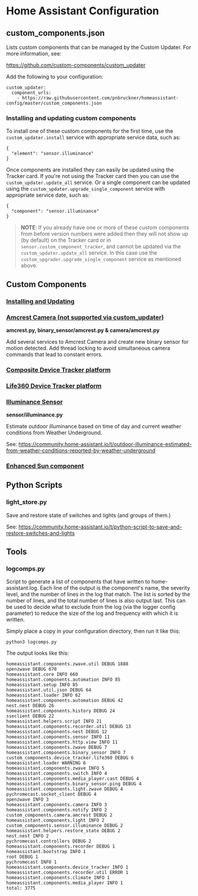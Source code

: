 # Home Assistant Configuration
## custom_components.json
Lists custom components that can be managed by the Custom Updater. For more information, see:

https://github.com/custom-components/custom_updater

Add the following to your configuration:
```
custom_updater:
  component_urls:
    - https://raw.githubusercontent.com/pnbruckner/homeassistant-config/master/custom_components.json
```
### Installing and updating custom components
To install one of these custom components for the first time, use the `custom_updater.install` service with appropriate service data, such as:
```
{
  "element": "sensor.illuminance"
}
```
Once components are installed they can easily be updated using the Tracker card. If you're not using the Tracker card then you can use the `custom_updater.update_all` service. Or a single component can be updated using the `custom_updater.upgrade_single_component` service with appropriate service date, such as:
```
{
  "component": "sensor.illuminance"
}
```
> __NOTE__: If you already have one or more of these custom components from before version numbers were added then they will not show up (by default) on the Tracker card or in `sensor.custom_component_tracker`, and cannot be updated via the `custom_updater.update_all` service. In this case use the `custom_upgrader.upgrade_single_component` service as mentioned above.
## Custom Components
### [Installing and Updating]()
### [Amcrest Camera (not supported via custom_updater)]()
__amcrest.py, binary_sensor/amcrest.py & camera/amcrest.py__

Add several services to Amcrest Camera and create new binary sensor for motion detected. Add thread locking to avoid simultaneous camera commands that lead to constant errors.
### [Composite Device Tracker platform](https://github.com/pnbruckner/homeassistant-config/blob/master/docs/composite.md)
### [Life360 Device Tracker platform](https://github.com/pnbruckner/homeassistant-config/blob/master/docs/life360.md)
### [Illuminance Sensor]()
__sensor/illuminance.py__

Estimate outdoor illuminance based on time of day and current weather conditions from Weather Underground.

See: https://community.home-assistant.io/t/outdoor-illuminance-estimated-from-weather-conditions-reported-by-weather-underground
### [Enhanced Sun component](https://github.com/pnbruckner/homeassistant-config/blob/master/docs/sun.md)
## Python Scripts
### light_store.py
Save and restore state of switches and lights (and groups of them.)

See: https://community.home-assistant.io/t/python-script-to-save-and-restore-switches-and-lights
## Tools
### logcomps.py
Script to generate a list of components that have written to home-assistant.log. Each line of the output is the component's name, the severity level, and the number of lines in the log that match. The list is sorted by the number of lines, and the total number of lines is also output last. This can be used to decide what to exclude from the log (via the logger config parameter) to reduce the size of the log and frequency with which it is written.

Simply place a copy in your configuration directory, then run it like this:
```
python3 logcomps.py
```
The output looks like this:
```
homeassistant.components.zwave.util DEBUG 1888
openzwave DEBUG 670
homeassistant.core INFO 660
homeassistant.components.automation INFO 85
homeassistant.setup INFO 85
homeassistant.util.json DEBUG 64
homeassistant.loader INFO 62
homeassistant.components.automation DEBUG 42
nest.nest DEBUG 26
homeassistant.components.history DEBUG 24
sseclient DEBUG 22
homeassistant.helpers.script INFO 21
homeassistant.components.recorder.util DEBUG 13
homeassistant.components.nest DEBUG 12
homeassistant.components.sensor INFO 11
homeassistant.components.http.view INFO 11
homeassistant.components.zwave DEBUG 7
homeassistant.components.binary_sensor INFO 7
custom_components.device_tracker.life360 DEBUG 6
homeassistant.loader WARNING 6
homeassistant.components.zwave INFO 5
homeassistant.components.switch INFO 4
homeassistant.components.media_player.cast DEBUG 4
homeassistant.components.binary_sensor.ping DEBUG 4
homeassistant.components.light.zwave DEBUG 4
pychromecast.socket_client DEBUG 4
openzwave INFO 3
homeassistant.components.camera INFO 3
homeassistant.components.notify INFO 2
custom_components.camera.amcrest DEBUG 2
homeassistant.components.light INFO 2
custom_components.sensor.illuminance DEBUG 2
homeassistant.helpers.restore_state DEBUG 2
nest.nest INFO 2
pychromecast.controllers DEBUG 2
homeassistant.components.recorder DEBUG 1
homeassistant.bootstrap INFO 1
root DEBUG 1
pychromecast INFO 1
homeassistant.components.device_tracker INFO 1
homeassistant.components.recorder.util ERROR 1
homeassistant.components.climate INFO 1
homeassistant.components.media_player INFO 1
total: 3775
```
